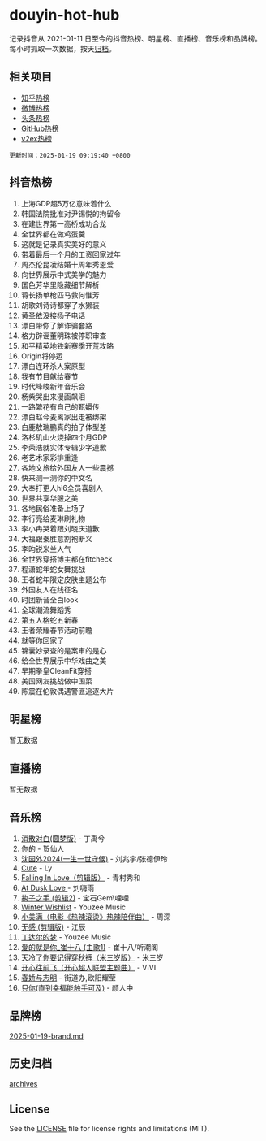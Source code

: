 # douyin-hot-hub

记录抖音从 2021-01-11 日至今的抖音热榜、明星榜、直播榜、音乐榜和品牌榜。每小时抓取一次数据，按天[归档](archives)。

## 相关项目

- [知乎热榜](https://github.com/lonnyzhang423/zhihu-hot-hub)
- [微博热榜](https://github.com/lonnyzhang423/weibo-hot-hub)
- [头条热榜](https://github.com/lonnyzhang423/toutiao-hot-hub)
- [GitHub热榜](https://github.com/lonnyzhang423/github-hot-hub)
- [v2ex热榜](https://github.com/lonnyzhang423/v2ex-hot-hub)


`更新时间：2025-01-19 09:19:40 +0800`

## 抖音热榜

1. 上海GDP超5万亿意味着什么
1. 韩国法院批准对尹锡悦的拘留令
1. 在建世界第一高桥成功合龙
1. 全世界都在做鸡蛋羹
1. 这就是记录真实美好的意义
1. 带着最后一个月的工资回家过年
1. 周杰伦昆凌结婚十周年秀恩爱
1. 向世界展示中式美学的魅力
1. 国色芳华里隐藏细节解析
1. 蒋长扬单枪匹马救何惟芳
1. 胡歌刘诗诗都穿了水獭装
1. 黄圣依没接杨子电话
1. 漂白带你了解诈骗套路
1. 格力辟谣董明珠被停职审查
1. 和平精英地铁新赛季开荒攻略
1. Origin将停运
1. 漂白连环杀人案原型
1. 我有节目献给春节
1. 时代峰峻新年音乐会
1. 杨紫哭出来漫画飙泪
1. 一路繁花有自己的甄嬛传
1. 漂白赵今麦离家出走被绑架
1. 白鹿敖瑞鹏真的拍了体型差
1. 洛杉矶山火烧掉四个月GDP
1. 李荣浩就实体专辑少字道歉
1. 老艺术家彩排重逢
1. 各地文旅给外国友人一些震撼
1. 快来测一测你的中文名
1. 大奉打更人hi6全员喜剧人
1. 世界共享华服之美
1. 各地民俗准备上场了
1. 李行亮给麦琳刷礼物
1. 李小冉哭着跟刘晓庆道歉
1. 大福跟秦胜意割袍断义
1. 李昀锐米兰人气
1. 全世界穿搭博主都在fitcheck
1. 程潇蛇年蛇女舞挑战
1. 王者蛇年限定皮肤主题公布
1. 外国友人在线征名
1. 时团新音全白look
1. 全球潮流舞蹈秀
1. 第五人格蛇五新春
1. 王者荣耀春节活动前瞻
1. 就等你回家了
1. 锦囊妙录查的是案审的是心
1. 给全世界展示中华戏曲之美
1. 早期拳皇CleanFit穿搭
1. 美国网友挑战做中国菜
1. 陈震在伦敦偶遇警匪追逐大片

## 明星榜

暂无数据

## 直播榜

暂无数据

## 音乐榜

1. [消散对白(圆梦版)](https://sf5-hl-cdn-tos.douyinstatic.com/obj/tos-cn-ve-2774/og4jB5I5IizzoZVAAAzWgBMAsMDWoArfwBOiFs) - 丁禹兮
1. [你的](https://sf5-hl-cdn-tos.douyinstatic.com/obj/tos-cn-ve-2774/oYuIeKf42jB7sEV6B2upMdpYAgfrQWj0FeRegh) - 贺仙人
1. [沈园外2024(一生一世守候)](https://sf5-hl-cdn-tos.douyinstatic.com/obj/tos-cn-ve-2774/oAIYMHGCmKaYKFDd6FZBf9AfMfx1eErAAEJAFH) - 刘兆宇/张德伊玲
1. [Cute](https://sf5-hl-cdn-tos.douyinstatic.com/obj/tos-cn-ve-2774/o4IbIzHWKAAB4wsS5qMBRiiAlEBGTpQRNfFvuo) - Ly
1. [Falling In Love（剪辑版）](https://sf5-hl-cdn-tos.douyinstatic.com/obj/tos-cn-ve-2774/o8ajpA8zzgBPahbBIO8AcKGBLJezFCRd1wfP9f) - 青村秀和
1. [ At Dusk  Love ](https://sf5-hl-cdn-tos.douyinstatic.com/obj/tos-cn-ve-2774/o8CrpCf5CaYgI4ZrtQgMQAFEfuGqNnRSDQAPBc) - 刘嗨雨
1. [执子之手 (剪辑2)](https://sf6-cdn-tos.douyinstatic.com/obj/tos-cn-ve-2774/oUoZLQjCc31XzqsBnBQUNgeKtYPBcgbFDwtfcu) - 宝石Gem\哩哩
1. [Winter Wishlist](https://sf5-hl-cdn-tos.douyinstatic.com/obj/tos-cn-ve-2774/oIIgUOeamCFCVAzxN6MFRLIBlLGpUqQxeeHrLE) - Youzee Music
1. [小美满（电影《热辣滚烫》热辣陪伴曲）](https://sf5-hl-cdn-tos.douyinstatic.com/obj/tos-cn-ve-2774/o0GAn2lSgfZIDUgtevCGDQYnFg4CwnrBaxbTZL) - 周深
1. [无感 (剪辑版)](https://sf5-hl-cdn-tos.douyinstatic.com/obj/tos-cn-ve-2774/o0eIsUzJBDlQaQFC5OFlgbMEZC1TFYBftOBn6p) - 江辰
1. [丁达尔的梦](https://sf5-hl-cdn-tos.douyinstatic.com/obj/tos-cn-ve-2774/oMU3WirUZBVQkAC9ccG5P2IQirziZM2RTInUY) - Youzee Music
1. [爱的就是你_崔十八 (主歌1)](https://sf5-hl-cdn-tos.douyinstatic.com/obj/tos-cn-ve-2774/oI5BO5DhFZ6UTcNCnZaOCBLtZ7WIMQGfgnXf5E) - 崔十八/听潮阁
1. [天冷了你要记得穿秋裤（米三岁版）](https://sf5-hl-cdn-tos.douyinstatic.com/obj/tos-cn-ve-2774/oQlIwVIDWiZ6BQilAorS7MA0AgCkQDvcZAdm1) - 米三岁
1. [开心往前飞（开心超人联盟主题曲）](https://sf6-cdn-tos.douyinstatic.com/obj/tos-cn-ve-2774/9d8fb7c82cf1421fb93a9fe925275e0a) - VIVI
1. [春娇与志明](https://sf5-hl-cdn-tos.douyinstatic.com/obj/tos-cn-ve-2774/e530d8fceb7044b39707d7f9ff54add1) - 街道办,欧阳耀莹
1. [只你(直到幸福能触手可及)](https://sf5-hl-cdn-tos.douyinstatic.com/obj/tos-cn-ve-2774/o0lBkRDzFTeaVSUz3ZZSCBVtZ5DIMQGfgmEAuE) - 颜人中

## 品牌榜

[2025-01-19-brand.md](archives/2025-01-19-brand.md)

## 历史归档

[archives](archives)

## License

See the [LICENSE](LICENSE) file for license rights and limitations (MIT).
